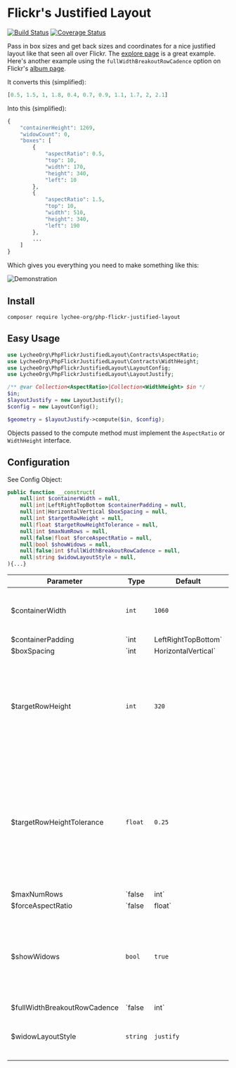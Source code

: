# Flickr's Justified Layout


[![Build Status](https://img.shields.io/github/actions/workflow/status/LycheeOrg/php-flickr-justified-layout/php.yml)](https://github.com/LycheeOrg/php-flickr-justified-layout/actions)
[![Coverage Status](https://img.shields.io/codecov/c/github/LycheeOrg/php-flickr-justified-layout)](https://app.codecov.io/gh/LycheeOrg/php-flickr-justified-layout)

Pass in box sizes and get back sizes and coordinates for a nice justified layout like that seen all
over Flickr. The <a href="https://www.flickr.com/explore">explore page</a> is a great example. Here's
another example using the `fullWidthBreakoutRowCadence` option on Flickr's
<a href="https://www.flickr.com/photos/dataichi/albums/72157650151574962">album page</a>.

It converts this (simplified):

```php
[0.5, 1.5, 1, 1.8, 0.4, 0.7, 0.9, 1.1, 1.7, 2, 2.1]
```

Into this (simplified):

```php
{
    "containerHeight": 1269,
    "widowCount": 0,
    "boxes": [
        {
            "aspectRatio": 0.5,
            "top": 10,
            "width": 170,
            "height": 340,
            "left": 10
        },
        {
            "aspectRatio": 1.5,
            "top": 10,
            "width": 510,
            "height": 340,
            "left": 190
        },
        ...
    ]
}
```

Which gives you everything you need to make something like this:

![Demonstration](https://cloud.githubusercontent.com/assets/43693/14033849/f5cffb58-f1da-11e5-9763-dce7e90835e1.png)


## Install

`composer require lychee-org/php-flickr-justified-layout`


## Easy Usage

```php
use LycheeOrg\PhpFlickrJustifiedLayout\Contracts\AspectRatio;
use LycheeOrg\PhpFlickrJustifiedLayout\Contracts\WidthHeight;
use LycheeOrg\PhpFlickrJustifiedLayout\LayoutConfig;
use LycheeOrg\PhpFlickrJustifiedLayout\LayoutJustify;

/** @var Collection<AspectRatio>|Collection<WidthHeight> $in */
$in;
$layoutJustify = new LayoutJustify();
$config = new LayoutConfig();

$geometry = $layoutJustify->compute($in, $config);
```

Objects passed to the compute method must implement the `AspectRatio` or `WidthHeight` interface.


## Configuration

<!-- Find it here: http://flickr.github.io/justified-layout/ -->

See Config Object:

```php
public function __construct(
    null|int $containerWidth = null,
    null|int|LeftRightTopBottom $containerPadding = null,
    null|int|HorizontalVertical $boxSpacing = null,
    null|int $targetRowHeight = null,
    null|float $targetRowHeightTolerance = null,
    null|int $maxNumRows = null,
    null|false|float $forceAspectRatio = null,
    null|bool $showWidows = null,
    null|false|int $fullWidthBreakoutRowCadence = null,
    null|string $widowLayoutStyle = null,
){...}
```

| Parameter                    | Type                     | Default   | Description
| ---------------------------- | ------------------------ | --------- | ------------------
| $containerWidth              | `int`                    | `1060`    | The width that boxes will be contained within irrelevant of padding.
| $containerPadding            | `int|LeftRightTopBottom` | `10`      | Provide a single integer to apply padding to all sides or provide a LRTB object to apply individual values to each side.
| $boxSpacing                  | `int|HorizontalVertical` | `10`      | Provide a single integer to apply spacing both horizontally and vertically or provide a HV object to apply individual values to each axis.
| $targetRowHeight             | `int`                    | `320`     | It's called a target because row height is the lever we use in order to fit everything in nicely. The algorithm will get as close to the target row height as it can.
| $targetRowHeightTolerance    | `float`                  | `0.25`    | How far row heights can stray from `targetRowHeight`. `0` would force rows to be the `targetRowHeight` exactly and would likely make it impossible to justify. The value must be between `0` and `1`.
| $maxNumRows                  | `false|int`              | `false`   | Will stop adding rows at this number regardless of how many items still need to be laid out.
| $forceAspectRatio            | `false|float`            | `false`   | Provide an aspect ratio here to return everything in that aspect ratio. Makes the values in your input array irrelevant. The length of the array remains relevant.
| $showWidows                  | `bool`                   | `true`    | By default we'll return items at the end of a justified layout even if they don't make a full row. If `false` they'll be omitted from the output.
| $fullWidthBreakoutRowCadence | `false|int`              | `false`   | If you'd like to insert a full width box every `n` rows you can specify it with this parameter. The box on that row will ignore the `targetRowHeight`, make itself as wide as `containerWidth - containerPadding` and be as tall as its aspect ratio defines. It'll only happen if that item has an aspect ratio >= 1. Best to have a look at the examples to see what this does.
| $widowLayoutStyle            | `string`                 | `justify` | Justify for the widows, possible values are `left`, `center` and `justify`

